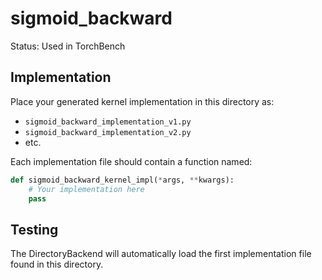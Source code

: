 # sigmoid_backward

Status: Used in TorchBench

## Implementation

Place your generated kernel implementation in this directory as:
- `sigmoid_backward_implementation_v1.py`
- `sigmoid_backward_implementation_v2.py`
- etc.

Each implementation file should contain a function named:
```python
def sigmoid_backward_kernel_impl(*args, **kwargs):
    # Your implementation here
    pass
```

## Testing

The DirectoryBackend will automatically load the first implementation file found in this directory.

